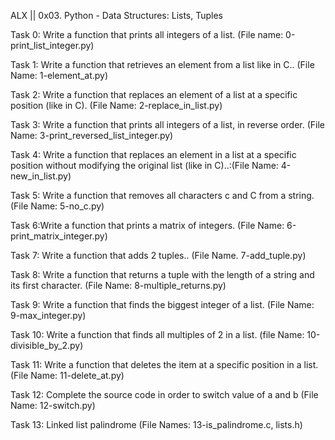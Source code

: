ALX || 0x03. Python - Data Structures: Lists, Tuples

Task 0: Write a function that prints all integers of a list. (File name: 0-print_list_integer.py)

Task 1: Write a function that retrieves an element from a list like in C.. (File Name: 1-element_at.py)

Task 2: Write a function that replaces an element of a list at a specific position (like in C). (File Name: 2-replace_in_list.py)

Task 3: Write a function that prints all integers of a list, in reverse order. (File Name: 3-print_reversed_list_integer.py)

Task 4: Write a function that replaces an element in a list at a specific position without modifying the original list (like in C)..:(File Name: 4-new_in_list.py)

Task 5: Write a function that removes all characters c and C from a string. (File Name: 5-no_c.py)

Task 6:Write a function that prints a matrix of integers. (File Name: 6-print_matrix_integer.py)

Task 7: Write a function that adds 2 tuples.. (File Name. 7-add_tuple.py)

Task 8: Write a function that returns a tuple with the length of a string and its first character. (File Name: 8-multiple_returns.py)

Task 9: Write a function that finds the biggest integer of a list. (File Name: 9-max_integer.py)

Task 10: Write a function that finds all multiples of 2 in a list. (file Name: 10-divisible_by_2.py)

Task 11: Write a function that deletes the item at a specific position in a list. (File Name: 11-delete_at.py)

Task 12: Complete the source code in order to switch value of a and b (File Name: 12-switch.py)

Task 13: Linked list palindrome (File Names: 13-is_palindrome.c, lists.h)
